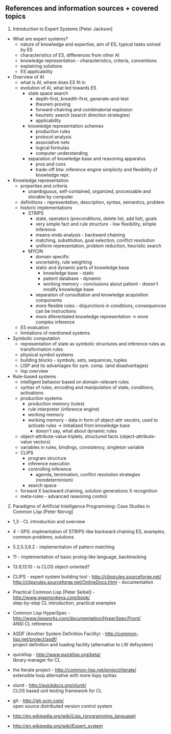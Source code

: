 ## References and information sources + covered topics
1. Introduction to Expert Systems [Peter Jackson]
  * What are expert systems?
    * nature of knowledge and expertise, aim of ES, typical tasks solved by ES
    * characteristics of ES, differences from other AI
    * knowledge representation - characteristics, criteria, conventions
    * explaining solutions
    * ES applicability
  * Overview of AI
    * what is AI, where does ES fit in
    * evolution of AI, what led towards ES
      * state space search
        * depth-first, breadth-first, generate-and-test
        * theorem proving
        * forward-chaining and combinatorial explosion
        * heuristic search (search direction strategies)
        * applicability
      * knowledge representation schemes
        * production rules
        * protocol analysis
        * associative nets
        * logical formulas
        * computer understanding
      * separation of knowledge base and reasoning apparatus
        * pros and cons
        * trade-off btw. inference engine simplicity and flexibility of knowledge repr.
  * Knowledge representation
    * properties and criteria
      - unambiguous, self-contained, organized, processable and storable by computer
    * definitions - representation, description, syntax, semantics, problem
    * historic implementations
      * STRIPS
        - state, operators (preconditions, delete list, add list), goals
        - very simple fact and rule structure - low flexibility, simple inference
        - means-ends analysis - backward chaining
        - matching, substitution, goal selection, conflict resolution
        - uniform representation, problem reduction, heuristic search
      * MYCIN
        - domain specific
        - uncertainty, rule weighting
        - static and dynamic parts of knowledge base
          - knowledge base - static
          - patient database - dynamic
          - working memory - conclusions about patient - doesn't modify knowledge base
        - separation of consultation and knowledge acquisition components
        - more flexible rules - disjunctions in conditions, consequences can be instructions
        - more diferentiated knowledge representation
        -> more complex inference
    * ES evaluation
    * limitations of mentioned systems
  * Symbolic computation
    * representation of state as symbolic structures and inference rules as transformation rules
    * physical symbol systems
    * building blocks - symbols, sets, sequences, tuples
    * LISP and its advantages for sym. comp. (and disadvantages)
    * lisp overview
  * Rule-based systems
    * intelligent behavior based on domain-relevant rules
    * syntax of rules, encoding and manipulation of state, conditions, activations
    * production systems
      - production memory (rules)
      - rule interpreter (inference engine)
      - working memory
      - working memory - data in form of object-attr vecotrs, used to activate rules
        -> initialized from knowledge base
        - doesn't say, what about dynamic rules
    * object-attribute-value triplets, structured facts (object-attribute-value vectors)
    * variables in rules, bindings, consistency, singleton variable
    * CLIPS
      * program structure
      * inference execution
      * controlling inference
        - agenda, termination, conflict resolution strategies (nondeterminism)
      * search space
    * forward X backward chaining, solution generations X recognition
    * meta-rules - advanced reasoning control

2. Paradigms of Artificial Intelligence Programming: Case Studies in Common Lisp [Peter Norvig]
  * 1,3 - CL introduction and overview
  * 4 - GPS: implmentation of STRIPS-like backward chaining ES,
    examples, common problems, solutions
  * 5.2,5.3,6.2 - implementation of pattern matching
  * 11 - implementation of basic prolog-like language, backtracking
  * 13.9,13.10 - is CLOS object-oriented?

* CLIPS - expert system building tool - http://clipsrules.sourceforge.net/<br />
  http://clipsrules.sourceforge.net/OnlineDocs.html - documentation

* Practical Common Lisp [Peter Seibel] - http://www.gigamonkeys.com/book/<br />
  step-by-step CL introduction, practical examples

* Common Lisp HyperSpec - http://www.lispworks.com/documentation/HyperSpec/Front/<br />
  ANSI CL reference

* ASDF (Another System Definition Facility) - http://common-lisp.net/project/asdf/<br />
  project definition and loading facility (alternative to LW defsystem)

* quicklisp - http://www.quicklisp.org/beta/<br />
  library manager for CL

* the Iterate project - http://common-lisp.net/project/iterate/<br />
  extensible loop alternative with more lispy syntax

* xlunit - http://quickdocs.org/xlunit/<br />
  CLOS based unit testing framework for CL

* git - http://git-scm.com/<br />
  open source distributed version control system

* <http://en.wikipedia.org/wiki/Lisp_(programming_language)>
* <http://en.wikipedia.org/wiki/Expert_system>
